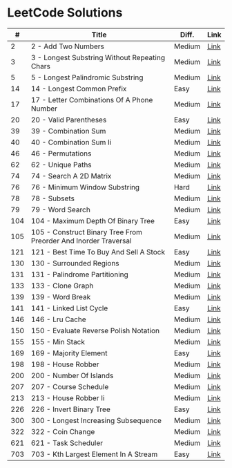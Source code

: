 # LeetCode Solutions

| # | Title | Diff. | Link |
|---|-------|-------|------|
| 2 | 2 - Add Two Numbers | Medium | [Link](https://leetcode.com/problems/add-two-numbers/description/) |
| 3 | 3 - Longest Substring Without Repeating Chars | Medium | [Link](https://leetcode.com/problems/longest-substring-without-repeating-characters/description/) |
| 5 | 5 - Longest Palindromic Substring | Medium | [Link](https://leetcode.com/problems/longest-palindromic-substring/description/) |
| 14 | 14 - Longest Common Prefix | Easy | [Link](https://leetcode.com/problems/longest-common-prefix/) |
| 17 | 17 - Letter Combinations Of A Phone Number | Medium | [Link](https://leetcode.com/problems/letter-combinations-of-a-phone-number/description/) |
| 20 | 20 - Valid Parentheses | Easy | [Link](https://leetcode.com/problems/valid-parentheses/description/) |
| 39 | 39 - Combination Sum | Medium | [Link](https://leetcode.com/problems/combination-sum/) |
| 40 | 40 - Combination Sum Ii | Medium | [Link](https://leetcode.com/problems/combination-sum-ii/) |
| 46 | 46 - Permutations | Medium | [Link](https://leetcode.com/problems/permutations/description/) |
| 62 | 62 - Unique Paths | Medium | [Link](https://leetcode.com/problems/unique-paths/) |
| 74 | 74 - Search A 2D Matrix | Medium | [Link](https://leetcode.com/problems/search-a-2d-matrix/description/) |
| 76 | 76 - Minimum Window Substring | Hard | [Link](https://leetcode.com/problems/minimum-window-substring/description/) |
| 78 | 78 - Subsets | Medium | [Link](https://leetcode.com/problems/subsets/description/) |
| 79 | 79 - Word Search | Medium | [Link](https://leetcode.com/problems/word-search/description/) |
| 104 | 104 - Maximum Depth Of Binary Tree | Easy | [Link](https://leetcode.com/problems/maximum-depth-of-binary-tree/description/) |
| 105 | 105 - Construct Binary Tree From Preorder And Inorder Traversal | Medium | [Link](https://leetcode.com/problems/construct-binary-tree-from-preorder-and-inorder-traversal/description/) |
| 121 | 121 - Best Time To Buy And Sell A Stock | Easy | [Link](https://leetcode.com/problems/best-time-to-buy-and-sell-stock/description/) |
| 130 | 130 - Surrounded Regions | Medium | [Link](https://leetcode.com/problems/surrounded-regions/description/) |
| 131 | 131 - Palindrome Partitioning | Medium | [Link](https://leetcode.com/problems/palindrome-partitioning/) |
| 133 | 133 - Clone Graph | Medium | [Link](https://leetcode.com/problems/clone-graph/description/) |
| 139 | 139 - Word Break | Medium | [Link](https://leetcode.com/problems/word-break/description/) |
| 141 | 141 - Linked List Cycle | Easy | [Link](https://leetcode.com/problems/linked-list-cycle/description/) |
| 146 | 146 - Lru Cache | Medium | [Link](https://leetcode.com/problems/lru-cache/) |
| 150 | 150 - Evaluate Reverse Polish Notation | Medium | [Link](https://leetcode.com/problems/evaluate-reverse-polish-notation/description/) |
| 155 | 155 - Min Stack | Medium | [Link](https://leetcode.com/problems/min-stack/description/) |
| 169 | 169 - Majority Element | Easy | [Link](https://leetcode.com/problems/majority-element/description/) |
| 198 | 198 - House Robber | Medium | [Link](https://leetcode.com/problems/house-robber/) |
| 200 | 200 - Number Of Islands | Medium | [Link](https://leetcode.com/problems/number-of-islands/description/) |
| 207 | 207 - Course Schedule | Medium | [Link](https://leetcode.com/problems/course-schedule/description/) |
| 213 | 213 - House Robber Ii | Medium | [Link](https://leetcode.com/problems/house-robber-ii/) |
| 226 | 226 - Invert Binary Tree | Easy | [Link](https://leetcode.com/problems/invert-binary-tree/description/) |
| 300 | 300 - Longest Increasing Subsequence | Medium | [Link](https://leetcode.com/problems/longest-increasing-subsequence/) |
| 322 | 322 - Coin Change | Medium | [Link](https://leetcode.com/problems/coin-change/) |
| 621 | 621 - Task Scheduler | Medium | [Link](https://leetcode.com/problems/task-scheduler/description/) |
| 703 | 703 - Kth Largest Element In A Stream | Easy | [Link](https://leetcode.com/problems/kth-largest-element-in-a-stream/description/) |